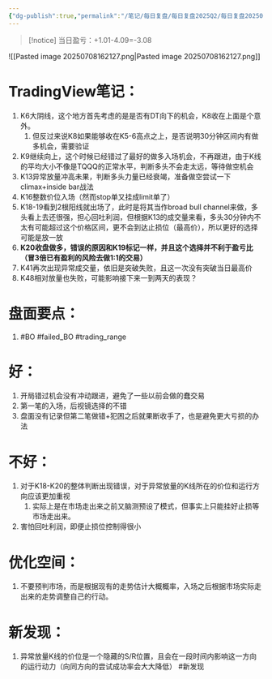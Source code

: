 ```yaml
---
{"dg-publish":true,"permalink":"/笔记/每日复盘/每日复盘2025Q2/每日复盘202506/20250609/"}
---
```


>[!notice] 当日盈亏：+1.01-4.09=-3.08

![[Pasted image 20250708162127.png\|Pasted image 20250708162127.png]]
# TradingView笔记：
1. K6大阴线，这个地方首先考虑的是是否有DT向下的机会，K8收在上面是个意外。
	1. 但反过来说K8如果能够收在K5-6高点之上，是否说明30分钟区间内有做多机会，需要验证
2. K9继续向上，这个时候已经错过了最好的做多入场机会，不再跟进，由于K线的平均大小不像是TQQQ的正常水平，判断多头不会走太远，等待做空机会
3. K13异常放量冲高未果，判断多头力量已经衰竭，准备做空尝试一下climax+inside bar战法
4. K16整数价位入场（然而stop单又挂成limit单了）
5. K18-19看到2根阳线就出场了，此时是将其当作broad bull channel来做，多头看上去还很强，担心回吐利润，但根据K13的成交量来看，多头30分钟内不太有可能超过这个价格区间，更不会到达止损位（最高价），所以更好的选择可能是放一放
6. **K20收盘做多，错误的原因和K19标记一样，并且这个选择并不利于盈亏比（冒3倍已有盈利的风险去做1:1的交易）**
7. K41再次出现异常成交量，依旧是突破失败，且这一次没有突破当日最高价
8. K48相对放量也失败，可能影响接下来一到两天的表现？
# 盘面要点：
1. #BO #failed_BO #trading_range 
# 好：
1. 开局错过机会没有冲动跟进，避免了一些以前会做的蠢交易
2. 第一笔的入场，后视镜选择的不错
3. 盘面没有记录但第二笔做错+犯困之后就果断收手了，也是避免更大亏损的办法
# 不好：
1. 对于K18-K20的整体判断出现错误，对于异常放量的K线所在的价位和运行方向应该更加重视
	1. 实际上是在市场走出来之前又脑测预设了模式，但事实上只能挂好止损等市场走出来。
2. 害怕回吐利润，即便止损位控制得很小
# 优化空间：
1. 不要预判市场，而是根据现有的走势估计大概概率，入场之后根据市场实际走出来的走势调整自己的行动。
# 新发现：
1. 异常放量K线的价位是一个隐藏的S/R位置，且会在一段时间内影响这一方向的运行动力（向同方向的尝试成功率会大大降低） #新发现  